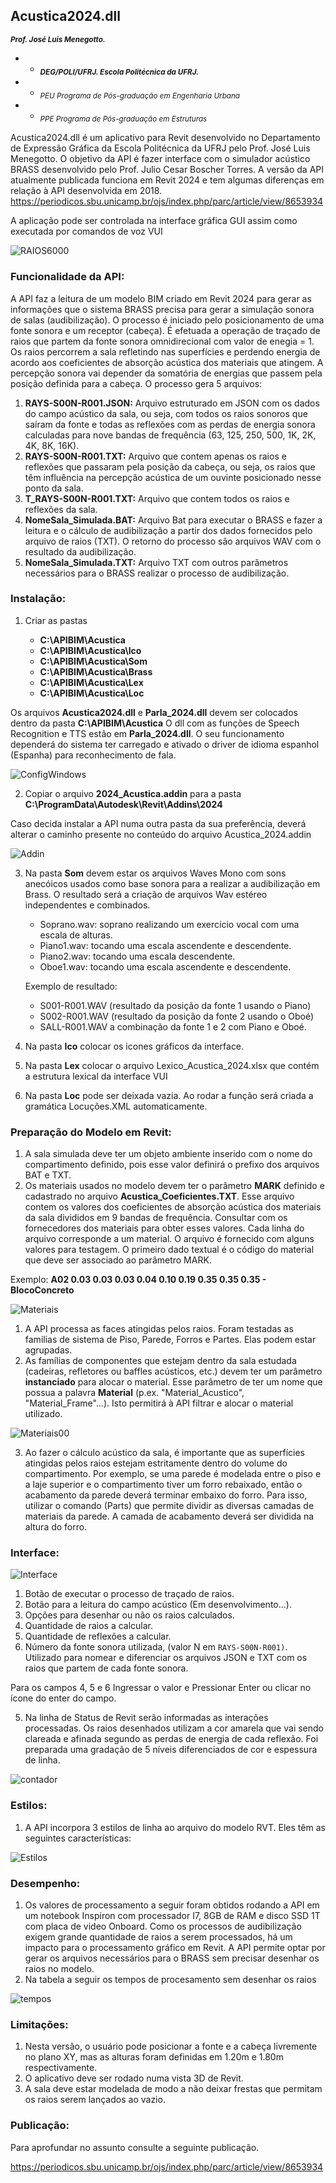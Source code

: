 ## Acustica2024.dll
<sub> **_Prof. José Luis Menegotto._**</sub> 
  + * <sub> **_DEG/POLI/UFRJ. Escola Politécnica da UFRJ._**</sub>
  + * <sub> _PEU Programa de Pós-graduação em Engenharia Urbana_</sub>
  + * <sub> _PPE Programa de Pós-graduação em Estruturas_</sub>

Acustica2024.dll é um aplicativo para Revit desenvolvido no Departamento de Expressão Gráfica da Escola Politécnica da UFRJ pelo Prof. José Luis Menegotto. 
O objetivo da API é fazer interface com o simulador acústico BRASS desenvolvido pelo Prof. Julio Cesar Boscher Torres. 
A versão da API atualmente publicada funciona em Revit 2024 e tem algumas diferenças em relação à API desenvolvida em 2018.
https://periodicos.sbu.unicamp.br/ojs/index.php/parc/article/view/8653934

A aplicação pode ser controlada na interface gráfica GUI assim como executada por comandos de voz VUI

![RAIOS6000](https://user-images.githubusercontent.com/9437020/235116960-2306a9f9-e3fb-4e65-9eb4-82d0fb5b5e5c.PNG)

### Funcionalidade da API:
A API faz a leitura de um modelo BIM criado em Revit 2024 para gerar as informações que o sistema BRASS precisa para gerar a simulação sonora de salas (audibilização). O processo é iniciado pelo posicionamento de uma fonte sonora e um receptor (cabeça). É efetuada a operação de traçado de raios que partem da fonte sonora omnidirecional com valor de enegia = 1. Os raios percorrem a sala refletindo nas superfícies e perdendo energia de acordo aos coeficientes de absorção acústica dos materiais que atingem. A percepção sonora vai depender da somatória de energias que passem pela posição definida para a cabeça. 
O processo gera 5 arquivos:

1. **RAYS-S00N-R001.JSON:**  Arquivo estruturado em JSON com os dados do campo acústico da sala, ou seja, com todos os raios sonoros que saíram da fonte e todas as reflexões com as perdas de energia sonora calculadas para nove bandas de frequência (63, 125, 250, 500, 1K, 2K, 4K, 8K, 16K).
2. **RAYS-S00N-R001.TXT:**  Arquivo que contem apenas os raios e reflexões que passaram pela posição da cabeça, ou seja, os raios que têm influência na percepção acústica de um ouvinte posicionado nesse ponto da sala.
2. **T_RAYS-S00N-R001.TXT:**  Arquivo que contem todos os raios e reflexões da sala.
3. **NomeSala_Simulada.BAT:** Arquivo Bat para executar o BRASS e fazer a leitura e o cálculo de audibilização a partir dos dados fornecidos pelo arquivo de raios (TXT). O retorno do processo são arquivos WAV com o resultado da audibilização.
4. **NomeSala_Simulada.TXT:**  Arquivo TXT com outros parâmetros necessários para o BRASS realizar o processo de audibilização.
                               
### Instalação:
 1. Criar as pastas
 
      * **C:\APIBIM\Acustica**
      * **C:\APIBIM\Acustica\Ico**
      * **C:\APIBIM\Acustica\Som**
      * **C:\APIBIM\Acustica\Brass**
      * **C:\APIBIM\Acustica\Lex**  
      * **C:\APIBIM\Acustica\Loc**     
    
   Os arquivos **Acustica2024.dll** e **Parla_2024.dll** devem ser colocados dentro da pasta **C:\APIBIM\Acustica**
   O dll com as funções de Speech Recognition e TTS  estão em **Parla_2024.dll**. O seu funcionamento dependerá do sistema 
   ter carregado e ativado o driver de idioma espanhol (Espanha) para reconhecimento de fala.
   
   ![ConfigWindows](https://github.com/JLMenegotto/Acustica_2024/assets/9437020/1d4aa328-5702-41a6-9bea-646067da512f)
   
 2. Copiar o arquivo **2024_Acustica.addin** para a pasta **C:\ProgramData\Autodesk\Revit\Addins\2024**
 
 Caso decida instalar a API numa outra pasta da sua preferência, deverá alterar o caminho presente no conteúdo do arquivo Acustica_2024.addin
 
 ![Addin](https://user-images.githubusercontent.com/9437020/236694667-1af4dff9-9dda-48c6-8017-9f7ed62e205f.PNG)
  
 3. Na pasta **Som** devem estar os arquivos Waves Mono com sons anecóicos usados como base sonora para a realizar a audibilização em Brass. 
    O resultado será a criação de arquivos Wav estéreo independentes e combinados.
 
      * Soprano.wav: soprano realizando um exercício vocal com uma escala de alturas. 
      * Piano1.wav:  tocando uma escala ascendente e descendente.
      * Piano2.wav:  tocando uma escala descendente.
      * Oboe1.wav:   tocando uma escala ascendente e descendente.
      
    Exemplo de resultado:
      
      * S001-R001.WAV  (resultado da posição da fonte 1 usando o Piano) 
      * S002-R001.WAV  (resultado da posição da fonte 2 usando o Oboé) 
      * SALL-R001.WAV  a combinação da fonte 1 e 2 com Piano e Oboé.
      
4. Na pasta **Ico** colocar os icones gráficos da interface. 
5. Na pasta **Lex** colocar o arquivo Lexico_Acustica_2024.xlsx que contém a estrutura lexical da interface VUI
6. Na pasta **Loc** pode ser deixada vazia. Ao rodar a função será criada a gramática Locuções.XML automaticamente.

### Preparação do Modelo em Revit:

 1. A sala simulada deve ter um objeto ambiente inserido com o nome do compartimento definido, pois esse valor definirá o prefixo dos arquivos BAT e TXT.
 2. Os materiais usados no modelo devem ter o parâmetro **MARK** definido e cadastrado no arquivo **Acustica_Coeficientes.TXT**. 
 Esse arquivo contem os valores dos coeficientes de absorção acústica dos materiais da sala divididos em 9 bandas de frequência.
 Consultar com os fornecedores dos materiais para obter esses valores. Cada linha do arquivo corresponde a um material. 
 O arquivo é fornecido com alguns valores para testagem.
 O primeiro dado textual é o código do material que deve ser associado ao parâmetro MARK.

Exemplo: **A02 0.03 0.03 0.03 0.04 0.10 0.19 0.35 0.35 0.35 - BlocoConcreto**

![Materiais](https://user-images.githubusercontent.com/9437020/235194809-edbf0873-caee-476c-9103-f7472fd9e6cd.PNG)

 1. A API processa as faces atingidas pelos raios. Foram testadas as familias de sistema de Piso, Parede, Forros e Partes. Elas podem estar agrupadas. 
 2. As famílias de componentes que estejam dentro da sala estudada (cadeiras, refletores ou baffles acústicos, etc.) devem ter um parâmetro **instanciado**
 para alocar o material. Esse parâmetro de ter um nome que possua a palavra **Material** (p.ex. "Material_Acustico", "Material_Frame"...). 
 Isto permitirá à API filtrar e alocar o material utilizado.
    
![Materiais00](https://github.com/JLMenegotto/Acustica_2024/assets/9437020/576dd36e-191f-4d97-8567-4b3e4b1107ec)

3. Ao fazer o cálculo acústico da sala, é importante que as superfícies atingidas pelos raios estejam estritamente dentro do volume do compartimento. 
Por exemplo, se uma parede é modelada entre o piso e a laje superior e o compartimento tiver um forro rebaixado, então o acabamento da parede deverá 
terminar embaixo do forro. Para isso, utilizar o comando (Parts) que permite dividir as diversas camadas de materiais da parede. A camada de acabamento 
deverá ser dividida na altura do forro.
  
### Interface:
![Interface](https://user-images.githubusercontent.com/9437020/235352580-44726e4d-9f58-4e51-867b-8c1738b936bd.PNG)

 1. Botão de executar o processo de traçado de raios.
 2. Botão para a leitura do campo acústico (Em desenvolvimento...).
 3. Opções para desenhar ou não os raios calculados.
 4. Quantidade de raios a calcular.
 5. Quantidade de reflexões a calcular.
 6. Número da fonte sonora utilizada, (valor N em `RAYS-S00N-R001)`. Utilizado para nomear e diferenciar os arquivos JSON e TXT com os raios que partem de cada fonte sonora.

Para os campos 4, 5 e 6 Ingressar o valor e Pressionar Enter ou clicar no ícone do enter do campo.

 5. Na linha de Status de Revit serão informadas as interações processadas. Os raios desenhados utilizam a cor amarela que vai sendo clareada e afinada segundo as perdas de energia de cada reflexão. 
 Foi preparada uma gradação de 5 níveis diferenciados de cor e espessura de linha.

![contador](https://user-images.githubusercontent.com/9437020/235193199-33ac6d83-b916-4ef3-aa39-495c9d87b74e.png)

### Estilos:
1. A API incorpora 3 estilos de linha ao arquivo do modelo RVT. Eles têm as seguintes características:

![Estilos](https://user-images.githubusercontent.com/9437020/235129574-902e4f05-dd74-4636-836d-337d615d3aef.PNG)

### Desempenho:
1. Os valores de processamento a seguir foram obtidos rodando a API em um notebook Inspiron com processador I7, 8GB de RAM e disco SSD 1T com placa de video Onboard.
Como os processos de audibilização exigem grande quantidade de raios a serem processados, há um impacto para o processamento gráfico em Revit. 
A API permite optar por gerar os arquivos necessários para o BRASS sem precisar desenhar os raios no modelo.
2. Na tabela a seguir os tempos de procesamento sem desenhar os raios

![tempos](https://user-images.githubusercontent.com/9437020/236032503-6e8efb6d-1003-4413-8a40-c03b4a2ece68.PNG)


### Limitações:
1. Nesta versão, o usuário pode posicionar a fonte e a cabeça livremente no plano XY, mas as alturas foram definidas em 1.20m e 1.80m respectivamente.
2. O aplicativo deve ser rodado numa vista 3D de Revit.
3. A sala deve estar modelada de modo a não deixar frestas que permitam os raios serem lançados ao vazio. 

### Publicação:
Para aprofundar no assunto consulte a seguinte publicação.

https://periodicos.sbu.unicamp.br/ojs/index.php/parc/article/view/8653934
